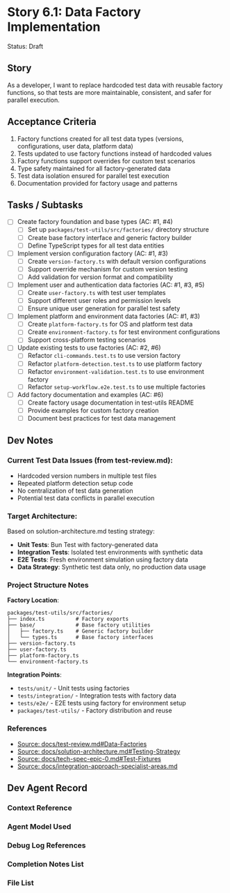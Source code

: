 # Story 6.1: Data Factory Implementation

Status: Draft

## Story

As a developer,
I want to replace hardcoded test data with reusable factory functions,
so that tests are more maintainable, consistent, and safer for parallel execution.

## Acceptance Criteria

1. Factory functions created for all test data types (versions, configurations, user data, platform data)
2. Tests updated to use factory functions instead of hardcoded values
3. Factory functions support overrides for custom test scenarios
4. Type safety maintained for all factory-generated data
5. Test data isolation ensured for parallel test execution
6. Documentation provided for factory usage and patterns

## Tasks / Subtasks

- [ ] Create factory foundation and base types (AC: #1, #4)
  - [ ] Set up `packages/test-utils/src/factories/` directory structure
  - [ ] Create base factory interface and generic factory builder
  - [ ] Define TypeScript types for all test data entities
- [ ] Implement version configuration factory (AC: #1, #3)
  - [ ] Create `version-factory.ts` with default version configurations
  - [ ] Support override mechanism for custom version testing
  - [ ] Add validation for version format and compatibility
- [ ] Implement user and authentication data factories (AC: #1, #3, #5)
  - [ ] Create `user-factory.ts` with test user templates
  - [ ] Support different user roles and permission levels
  - [ ] Ensure unique user generation for parallel test safety
- [ ] Implement platform and environment data factories (AC: #1, #3)
  - [ ] Create `platform-factory.ts` for OS and platform test data
  - [ ] Create `environment-factory.ts` for test environment configurations
  - [ ] Support cross-platform testing scenarios
- [ ] Update existing tests to use factories (AC: #2, #6)
  - [ ] Refactor `cli-commands.test.ts` to use version factory
  - [ ] Refactor `platform-detection.test.ts` to use platform factory
  - [ ] Refactor `environment-validation.test.ts` to use environment factory
  - [ ] Refactor `setup-workflow.e2e.test.ts` to use multiple factories
- [ ] Add factory documentation and examples (AC: #6)
  - [ ] Create factory usage documentation in test-utils README
  - [ ] Provide examples for custom factory creation
  - [ ] Document best practices for test data management

## Dev Notes

### Current Test Data Issues (from test-review.md):
- Hardcoded version numbers in multiple test files
- Repeated platform detection setup code
- No centralization of test data generation
- Potential test data conflicts in parallel execution

### Target Architecture:
Based on solution-architecture.md testing strategy:
- **Unit Tests**: Bun Test with factory-generated data
- **Integration Tests**: Isolated test environments with synthetic data
- **E2E Tests**: Fresh environment simulation using factory data
- **Data Strategy**: Synthetic test data only, no production data usage

### Project Structure Notes

**Factory Location**:
```
packages/test-utils/src/factories/
├── index.ts          # Factory exports
├── base/             # Base factory utilities
│   ├── factory.ts    # Generic factory builder
│   └── types.ts      # Base factory interfaces
├── version-factory.ts
├── user-factory.ts
├── platform-factory.ts
└── environment-factory.ts
```

**Integration Points**:
- `tests/unit/` - Unit tests using factories
- `tests/integration/` - Integration tests with factory data
- `tests/e2e/` - E2E tests using factory for environment setup
- `packages/test-utils/` - Factory distribution and reuse

### References

- [Source: docs/test-review.md#Data-Factories](./test-review.md#data-factories)
- [Source: docs/solution-architecture.md#Testing-Strategy](./solution-architecture.md#testing-strategy)
- [Source: docs/tech-spec-epic-0.md#Test-Fixtures](./tech-spec-epic-0.md#test-fixtures)
- [Source: docs/integration-approach-specialist-areas.md](./integration-approach-specialist-areas.md)

## Dev Agent Record

### Context Reference

<!-- Path(s) to story context XML will be added here by context workflow -->

### Agent Model Used

### Debug Log References

### Completion Notes List

### File List